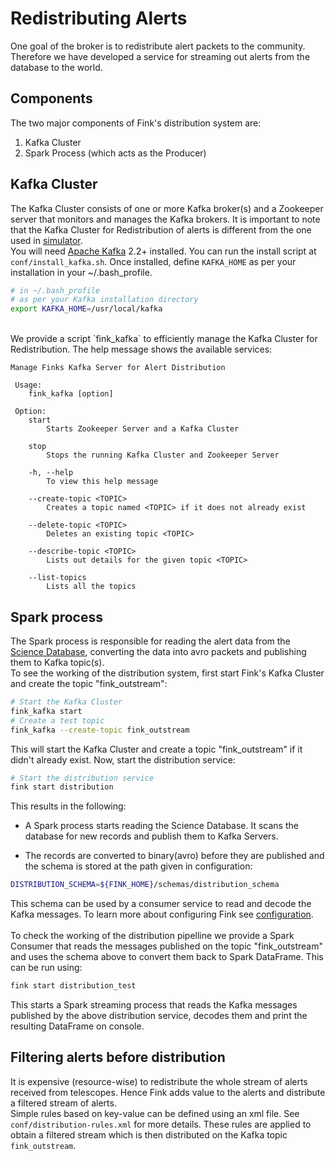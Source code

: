 # Redistributing Alerts

One goal of the broker is to redistribute alert packets to the community. Therefore we have developed a service for streaming out alerts from the database to the world.

## Components

The two major components of Fink's distribution system are:

1. Kafka Cluster
2. Spark Process (which acts as the Producer)

## Kafka Cluster
The Kafka Cluster consists of one or more Kafka broker(s) and a Zookeeper server that monitors and manages the Kafka brokers.
It is important to note that the Kafka Cluster for Redistribution of alerts is different from the one used in [simulator](simulator.md).
<br>
You will need [Apache Kafka](https://kafka.apache.org/) 2.2+ installed. You can run the install script at `conf/install_kafka.sh`. Once installed, define `KAFKA_HOME` as per your installation in your ~/.bash_profile.

```bash
# in ~/.bash_profile
# as per your Kafka installation directory
export KAFKA_HOME=/usr/local/kafka
```
<br>
We provide a script `fink_kafka` to efficiently manage the Kafka Cluster for Redistribution. The help message shows the available
services:

```plain
Manage Finks Kafka Server for Alert Distribution

 Usage:
 	fink_kafka [option]

 Option:
 	start
 		Starts Zookeeper Server and a Kafka Cluster

 	stop
 		Stops the running Kafka Cluster and Zookeeper Server

 	-h, --help
 		To view this help message

 	--create-topic <TOPIC>
 		Creates a topic named <TOPIC> if it does not already exist

 	--delete-topic <TOPIC>
 		Deletes an existing topic <TOPIC>

 	--describe-topic <TOPIC>
 		Lists out details for the given topic <TOPIC>

 	--list-topics
 		Lists all the topics
```

## Spark process
The Spark process is responsible for reading the alert data from the [Science Database](database.md#science-database-structure),
converting the data into avro packets and publishing them to Kafka topic(s).
<br>
To see the working of the distribution system, first start Fink's Kafka Cluster
and create the topic "fink_outstream":

```bash
# Start the Kafka Cluster
fink_kafka start
# Create a test topic
fink_kafka --create-topic fink_outstream
```

This will start the Kafka Cluster and create a topic "fink_outstream" if it didn't already exist.
Now, start the distribution service:

```bash
# Start the distribution service
fink start distribution
```
This results in the following:<br>

- A Spark process starts reading the Science Database. It scans the
database for new records and publish them to Kafka Servers.

- The records are converted to binary(avro) before they are published and the schema is stored at the path given in configuration:

```bash
DISTRIBUTION_SCHEMA=${FINK_HOME}/schemas/distribution_schema
```

This schema can be used by a consumer service to read and decode the Kafka messages. To learn more about configuring Fink see [configuration](configuration.md).
<br><br>
To check the working of the distribution pipelline we provide a Spark Consumer that reads the messages published
on the topic "fink_outstream" and uses the schema above to convert them back to Spark DataFrame. This can be run using:

```bash
fink start distribution_test
```
This starts a Spark streaming process that reads the Kafka messages
published by the above distribution service, decodes them and print
the resulting DataFrame on console.

## Filtering alerts before distribution
It is expensive (resource-wise) to redistribute the whole stream of alerts
received from telescopes. Hence Fink adds value to the alerts and distribute a
filtered stream of alerts. <br>
Simple rules based on key-value can be defined using
an xml file. See `conf/distribution-rules.xml` for more details. These rules
are applied to obtain a filtered stream which is then distributed on the Kafka topic
`fink_outstream`.
